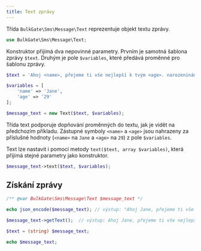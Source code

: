 ```yaml
---
title: Text zprávy
---
```


Třída `BulkGate\Sms\Message\Text` reprezentuje objekt textu zprávy.

``` php
use BulkGate\Sms\Message\Text;
```

Konstruktor přijímá dva nepovinné parametry. Prvním je samotná šablona zprávy `$text`. Druhým je pole `$variables`, které předává proměnné pro šablonu zprávy.

``` php
$text = 'Ahoj <name>, přejeme ti vše nejlepší k tvým <age>. narozeninám.';

$variables = [
    'name' => 'Jane',
    'age' => '29'
];

$message_text = new Text($text, $variables);
``` 

Třída text podporuje dopňování proměnných do textu, jak je vidět na předchozím příkladu. Zástupné symboly `<name>` a `<age>` jsou nahrazeny za příslušné hodnoty (`<name>` na `Jane` a `<age>` na `29`) z pole `$variables`.

Text lze nastavit i pomocí metody `text($text, array $variables)`, která přijímá stejné parametry jako konstruktor.

``` php
$message_text->text($text, $variables);
``` 

## Získání zprávy

``` php 
/** @var BulkGate\Sms\Message\Text $message_text */

echo json_encode($message_text); // výstup: "Ahoj Jane, přejeme ti vše nejlepší k tvým 29. narozeninám."

$message_text->getText();  // výstup: Ahoj Jane, přejeme ti vše nejlepší k tvým 29. narozeninám.

$text = (string) $message_text; 

echo $message_text;
```

